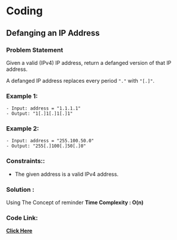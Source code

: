 # Coding
## Defanging an IP Address
### Problem Statement

Given a valid (IPv4) IP address, return a defanged version of that IP address.

A defanged IP address replaces every period `"."` with `"[.]"`.


### Example 1:

```
- Input: address = "1.1.1.1"
- Output: "1[.]1[.]1[.]1"
```

### Example 2:

```
- Input: address = "255.100.50.0"
- Output: "255[.]100[.]50[.]0"
```
 
### Constraints::

- The given address is a valid IPv4 address.

 
 

### Solution :
 Using The Concept of reminder 
 **Time Complexity : O(n)** 
 
 ### Code Link:
 
 [**Click Here**](https://github.com/imgauravsin/Coding/blob/master/LEETCODE/Palindrome%20Number/Palindrome%20Number.cpp)
 
 